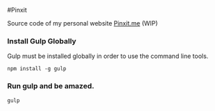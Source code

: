 #Pinxit

Source code of my personal website [Pinxit.me](http://www.pinxit.me) (WIP)

### Install Gulp Globally

Gulp must be installed globally in order to use the command line tools.


```
npm install -g gulp
```

### Run gulp and be amazed.

```
gulp
```
